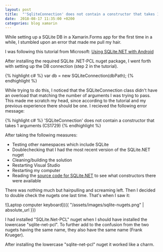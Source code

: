 ```yaml
---
layout: post
title:  "'SqliteConnection' does not contain a constructor that takes 1 arguments (CS1729) and the importance of installing the correct nuget"
date:  2018-08-17 11:35:00 +0200
categories: blog xamarin
---
```

While setting up a SQLite DB in a Xamarin.Forms app for the first time in a while, I stumbled upon an error that made me pull my hair.

I was following this tutorial from Microsoft: [Using SQLite.NET with Android][sqlite-tutorial]

After installing the required SQLite .NET-PCL nuget package, I went forth with setting up the DB connection (step 2 in the tutorial).

{% highlight c# %}
var db = new SQLiteConnection(dbPath);
{% endhighlight %}

While trying to do this, I noticed that the SQLiteConnection class didn't have an overload that matching the number of arguments I was trying to pass.
This made me scratch my head, since according to the tutorial and my previous experience there should be one. I recieved the following error message: 

{% highlight c# %}
'SQLiteConnection' does not contain a constructor that takes 1 arguments (CS1729)
{% endhighlight %}

After taking the following measures:

<ul>
	<li>Testing other namespaces which include SQLite</li>
	<li>Doublechecking that I had the most recent version of the SQLite.NET nuget</li>
	<li>Cleaning/building the solution</li>
	<li>Restarting Visual Studio</li>
	<li>Restarting my computer</li>
	<li>Reading the <a href="https://github.com/praeclarum/sqlite-net">source code for SQLite.NET</a> to see what constructors there were available</li>
</ul>

There was nothing much but hairpulling and screaming left. Then I decided to double check the nugets one last time. That's when I saw it:

![Laptop computer keyboard]({{ "/assets/images/sqlite-nugets.png" | absolute_url }})

I had installed "SQLite.Net-PCL" nuget when I should have installed the lowercase "sqlite-net-pcl". To further add to the confusion from the two nugets having the same name, they also have the same name (Frank Krueger).

After installing the lowercase "sqlite-net-pcl" nuget it worked like a charm.

[sqlite-tutorial]: https://docs.microsoft.com/en-us/xamarin/android/data-cloud/data-access/using-sqlite-orm
[source-sqlnet]: https://github.com/praeclarum/sqlite-net